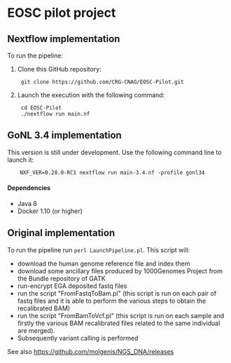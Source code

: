 # EOSC pilot project

## Nextflow implementation 

To run the pipeline: 

1. Clone this GitHub repository: 

        git clone https://github.com/CRG-CNAG/EOSC-Pilot.git 

2. Launch the execution with the following command:

        cd EOSC-Pilot
        ./nextflow run main.nf

## GoNL 3.4 implementation 

This version is still under development. Use the following 
command line to launch it: 

        NXF_VER=0.28.0-RC1 nextflow run main-3.4.nf -profile gonl34        
    
#### Dependencies 

* Java 8 
* Docker 1.10 (or higher)
    

## Original implementation 


To run the pipeline run `perl LaunchPipeline.pl`. This script will:

* download the human genome reference file and index them
* download some ancillary files produced by 1000Genomes Project from the Bundle repository of GATK
* run-encrypt EGA deposited fastq files
* run the script "FromFastqToBam.pl" (this script is run on each pair of fastq files and it is able to perform the various steps to obtain the recalibrated BAM)
* run the script "FromBamToVcf.pl" (this script is run on each sample and firstly the various BAM recalibrated files related to the same individual are merged). 
* Subsequently variant calling is performed


See also https://github.com/molgenis/NGS_DNA/releases
